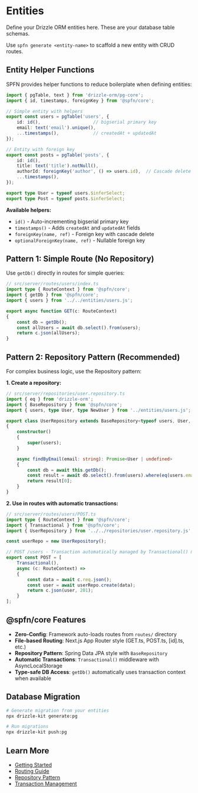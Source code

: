 # Entities

Define your Drizzle ORM entities here. These are your database table schemas.

Use `spfn generate <entity-name>` to scaffold a new entity with CRUD routes.

## Entity Helper Functions

SPFN provides helper functions to reduce boilerplate when defining entities:

```typescript
import { pgTable, text } from 'drizzle-orm/pg-core';
import { id, timestamps, foreignKey } from '@spfn/core';

// Simple entity with helpers
export const users = pgTable('users', {
    id: id(),                    // bigserial primary key
    email: text('email').unique(),
    ...timestamps(),             // createdAt + updatedAt
});

// Entity with foreign key
export const posts = pgTable('posts', {
    id: id(),
    title: text('title').notNull(),
    authorId: foreignKey('author', () => users.id),  // Cascade delete
    ...timestamps(),
});

export type User = typeof users.$inferSelect;
export type Post = typeof posts.$inferSelect;
```

**Available helpers:**
- `id()` - Auto-incrementing bigserial primary key
- `timestamps()` - Adds `createdAt` and `updatedAt` fields
- `foreignKey(name, ref)` - Foreign key with cascade delete
- `optionalForeignKey(name, ref)` - Nullable foreign key

## Pattern 1: Simple Route (No Repository)

Use `getDb()` directly in routes for simple queries:

```typescript
// src/server/routes/users/index.ts
import type { RouteContext } from '@spfn/core';
import { getDb } from '@spfn/core';
import { users } from '../../entities/users.js';

export async function GET(c: RouteContext)
{
    const db = getDb();
    const allUsers = await db.select().from(users);
    return c.json(allUsers);
}
```

## Pattern 2: Repository Pattern (Recommended)

For complex business logic, use the Repository pattern:

**1. Create a repository:**

```typescript
// src/server/repositories/user.repository.ts
import { eq } from 'drizzle-orm';
import { BaseRepository } from '@spfn/core';
import { users, type User, type NewUser } from '../entities/users.js';

export class UserRepository extends BaseRepository<typeof users, User, NewUser>
{
    constructor()
    {
        super(users);
    }

    async findByEmail(email: string): Promise<User | undefined>
    {
        const db = await this.getDb();
        const result = await db.select().from(users).where(eq(users.email, email));
        return result[0];
    }
}
```

**2. Use in routes with automatic transactions:**

```typescript
// src/server/routes/users/POST.ts
import type { RouteContext } from '@spfn/core';
import { Transactional } from '@spfn/core';
import { UserRepository } from '../../repositories/user.repository.js';

const userRepo = new UserRepository();

// POST /users - Transaction automatically managed by Transactional() middleware
export const POST = [
    Transactional(),
    async (c: RouteContext) =>
    {
        const data = await c.req.json();
        const user = await userRepo.create(data);
        return c.json(user, 201);
    }
];
```

## @spfn/core Features

- **Zero-Config**: Framework auto-loads routes from `routes/` directory
- **File-based Routing**: Next.js App Router style (GET.ts, POST.ts, [id].ts, etc.)
- **Repository Pattern**: Spring Data JPA style with `BaseRepository`
- **Automatic Transactions**: `Transactional()` middleware with AsyncLocalStorage
- **Type-safe DB Access**: `getDb()` automatically uses transaction context when available

## Database Migration

```bash
# Generate migration from your entities
npx drizzle-kit generate:pg

# Run migrations
npx drizzle-kit push:pg
```

## Learn More

- [Getting Started](https://spfn.dev/docs/getting-started)
- [Routing Guide](https://spfn.dev/docs/routing)
- [Repository Pattern](https://spfn.dev/docs/repository)
- [Transaction Management](https://spfn.dev/docs/transactions)